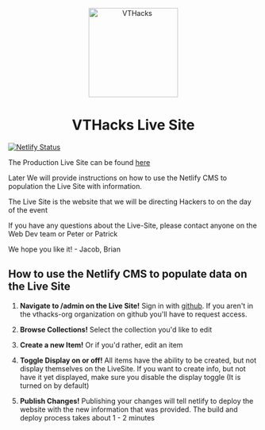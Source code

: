 <p align="center">
  <a href="https://vt-hacks-live-site.netlify.app/" target="_blank" >
    <img alt="VTHacks" src="https://vt-hacks-live-site.netlify.app/LogoFinal.svg" width="180" />
  </a>
</p>

<h1 align="center">
  VTHacks Live Site
</h1>

[![Netlify Status](https://api.netlify.com/api/v1/badges/6ad1a547-3547-42e1-81f7-ce957bb2c23e/deploy-status)](https://app.netlify.com/sites/vt-hacks-live-site/deploys)

The Production Live Site can be found [here](https://vt-hacks-live-site.netlify.app/)

Later We will provide instructions on how to use the Netlify CMS to population the Live Site with information.

The Live Site is the website that we will be directing Hackers to on the day of the event

If you have any questions about the Live-Site, please contact anyone on the Web Dev team or Peter or Patrick

We hope you like it! - Jacob, Brian

## How to use the Netlify CMS to populate data on the Live Site

1. **Navigate to /admin on the Live Site!**
   Sign in with [github](https://github.com). If you aren't in the vthacks-org organization on github you'll have to request access.

2. **Browse Collections!**
   Select the collection you'd like to edit

3. **Create a new Item!**
   Or if you'd rather, edit an item
   
4. **Toggle Display on or off!**
   All items have the ability to be created, but not display themselves on the LiveSite. If you want to create info, but not have it yet displayed, make sure you disable the display toggle (It is turned on by default)

5. **Publish Changes!**
   Publishing your changes will tell netlify to deploy the website with the new information that was provided. The build and deploy process takes about 1 - 2 minutes
